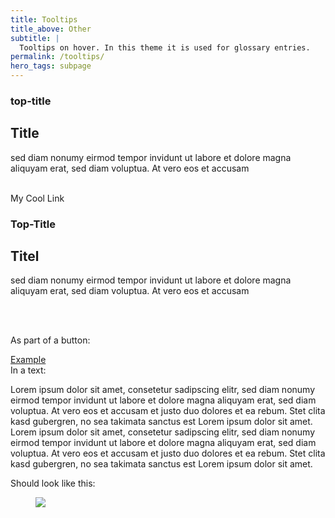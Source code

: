```yaml
---
title: Tooltips
title_above: Other
subtitle: |
  Tooltips on hover. In this theme it is used for glossary entries.
permalink: /tooltips/
hero_tags: subpage
---
```


<div class="tooltip-popup visible">

### top-title
## Title
sed diam nonumy eirmod tempor invidunt ut labore et dolore magna aliquyam erat, sed diam voluptua. At vero eos et accusam

</div>

<br>

<a>
    My Cool Link
    <div class="tooltip-popup">
    <h3> Top-Title </h3>
    <h2> Titel </h2>
        <p>sed diam nonumy eirmod tempor invidunt ut labore et dolore magna aliquyam erat, sed diam voluptua. At vero eos et accusam</p>
    </div>
</a>
<br>
<br>


As part of a button:

<a href="/" class="button is-rounded is-dark {% if item.link == page.url %} is-active {% endif %}" data-tooltip="Tooltip Text">
<span>Example</span>
<span class="icon is-small">
<i class="fas fa-chevron-right"></i>
</span>
</a>
</br>
In a text:

Lorem ipsum dolor sit amet, consetetur <span data-tooltip="Tooltip Text">sadipscing</span> elitr, sed diam nonumy eirmod tempor invidunt ut labore et dolore magna aliquyam erat, sed diam voluptua. At vero eos et accusam et justo duo dolores et ea rebum. Stet clita kasd gubergren, no sea takimata sanctus est Lorem ipsum dolor sit amet. Lorem ipsum dolor sit amet, consetetur sadipscing elitr, sed diam nonumy eirmod tempor invidunt ut labore et dolore magna aliquyam erat, sed diam voluptua. At vero eos et accusam et justo duo dolores et ea rebum. Stet clita kasd gubergren, no sea takimata sanctus est Lorem ipsum dolor sit amet.

Should look like this:

<figure class="image">
  <img src="{{baseurl}}/assets/templates/tooltip.png">
</figure>
